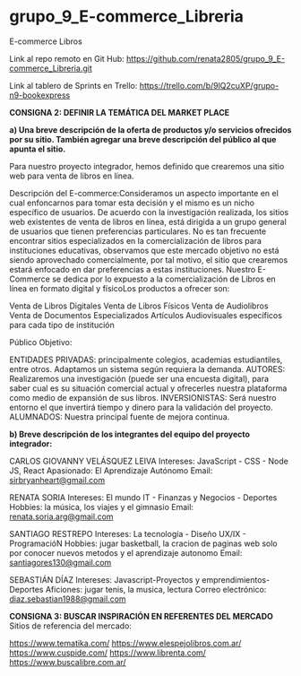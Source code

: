 # grupo_9_E-commerce_Libreria
E-commerce Libros

Link al repo remoto en Git Hub:
https://github.com/renata2805/grupo_9_E-commerce_Libreria.git

Link al tablero de Sprints en Trello:
https://trello.com/b/9lQ2cuXP/grupo-n9-bookexpress

**CONSIGNA 2: DEFINIR LA TEMÁTICA DEL MARKET PLACE**

**a) Una breve descripción de la oferta de productos y/o servicios ofrecidos por su sitio. También agregar una breve descripción del público al que apunta el sitio.**

Para nuestro proyecto integrador, hemos definido que crearemos una sitio web para venta de libros en línea.

Descripción del E-commerce:Consideramos un aspecto importante en el cual enfoncarnos para tomar esta decisión y el mismo es un nicho específico de usuarios. 
De acuerdo con la investigación realizada, los sitios web existentes de venta de libros en línea, está dirigida a un grupo general de usuarios que tienen 
preferencias particulares.  No es tan frecuente encontrar sitios especializados en la comercialización de libros para instituciones educativas, observamos 
que este mercado objetivo no está siendo aprovechado comercialmente, por tal motivo, el sitio que crearemos estará enfocado en dar preferencias a estas 
instituciones. Nuestro E-Commerce se dedica por lo expuesto a la comercialización de Libros en línea en formato digital y físicoLos productos a ofrecer son:

Venta de Libros Digitales
Venta de Libros Físicos
Venta de Audiolibros
Venta de Documentos Especializados
Artículos Audiovisuales específicos para cada tipo de institución

Público Objetivo:

ENTIDADES PRIVADAS: principalmente colegios, academias estudiantiles, entre otros. Adaptamos un sistema según requiera la demanda.
AUTORES: Realizaremos una investigación (puede ser una encuesta digital), para saber cual es su situación comercial actual y 
ofrecerles nuestra plataforma como medio de expansión de sus libros.
INVERSIONISTAS: Será nuestro entorno el que invertirá tiempo y dinero para la validación del proyecto.
ALUMNADOS: Nuestra principal fuente de mejora continua.

**b) Breve descripción de los integrantes del equipo del proyecto integrador:**

CARLOS GIOVANNY VELÁSQUEZ LEIVA
Intereses: JavaScript - CSS - Node JS, React
Apasionado: El Aprendizaje Autónomo
Email: sirbryanheart@gmail.com

RENATA SORIA
Intereses: El mundo IT - Finanzas y Negocios - Deportes
Hobbies: la música, los viajes y el gimnasio
Email: renata.soria.arg@gmail.com

SANTIAGO RESTREPO
Intereses: La tecnología - Diseño UX/IX - ProgramacióN
Hobbies: jugar basketball, la cracion de paginas web solo por conocer nuevos metodos y el aprendizaje autonomo
Email: santiagores130@gmail.com

SEBASTIÁN DÍAZ
Intereses: Javascript-Proyectos y emprendimientos-Deportes
Aficiones: jugar tenis, la musica, lectura
Correo electrónico: diaz.sebastian1988@gmail.com

**CONSIGNA 3: BUSCAR INSPIRACIÓN EN REFERENTES DEL MERCADO**
Sitios de referencia del mercado:

 https://www.tematika.com/
 https://www.elespejolibros.com.ar/
 https://www.cuspide.com/
 https://www.librenta.com/
 https://www.buscalibre.com.ar/
 




